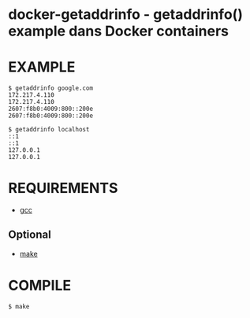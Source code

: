 # docker-getaddrinfo - getaddrinfo() example dans Docker containers

# EXAMPLE

```console
$ getaddrinfo google.com
172.217.4.110
172.217.4.110
2607:f8b0:4009:800::200e
2607:f8b0:4009:800::200e

$ getaddrinfo localhost
::1
::1
127.0.0.1
127.0.0.1
```

# REQUIREMENTS

* [gcc](https://gcc.gnu.org)

## Optional

* [make](https://www.gnu.org/software/make/)

# COMPILE

```console
$ make
```
